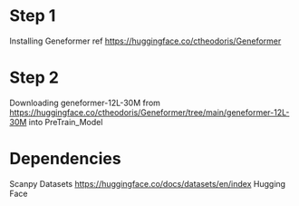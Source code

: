 # Step 1 <br />
Installing Geneformer ref https://huggingface.co/ctheodoris/Geneformer
<br />
# Step 2 <br />
Downloading  geneformer-12L-30M from https://huggingface.co/ctheodoris/Geneformer/tree/main/geneformer-12L-30M into PreTrain_Model

# Dependencies
Scanpy
Datasets https://huggingface.co/docs/datasets/en/index
Hugging Face
